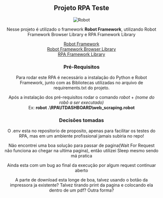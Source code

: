 

<div align="center">

## Projeto RPA Teste

 ![Robot](https://robotframework.org/img/RF.svg)

Nesse projeto é utilizado o framework **Robot Framework**, utilizando Robot Framework Browser Library e RPA Framework Library

[Robot Framework](https://github.com/robotframework/robotframework) <br>
[Robot Framework Browser Library](https://robotframework-browser.org/)<br>
[RPA Framework Library](https://rpaframework.org/)

### Pré-Requisitos

Para rodar este RPA é necessário a instalação do Python e Robot Framework, junto com as Bibliotecas utilizadas no
arquivo de requirements.txt do projeto.

Após a instalação dos pré-requisitos rodar o comando *robot* + *(nome do robô a ser executado)*<br>
Ex:  **robot .\RPA\ITDASHBOARD\web_scraping.robot**


### Decisões tomadas 

O .env esta no repositorio de proposito, apenas para facilitar os testes do RPA, mas em um ambiente profissional jamais subiria no repo!

Não encontrei uma boa solução para passar de pagina(Wait For Request não funciona ao chegar na ultima pagina), então utilizei Sleep mesmo sendo má pratica

Ainda esta com um bug ao final da execução por algum request continuar aberto

A parte de download esta longe de boa, talvez usando o botão da impressora ja existente? Talvez tirando print da pagina e colocando ela dentro de um pdf? Outra forma?

</div>
